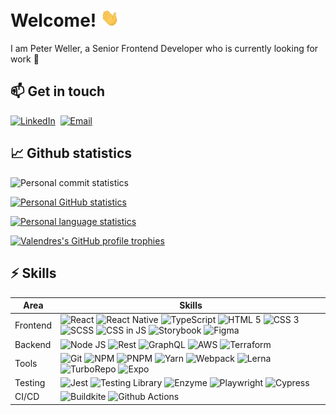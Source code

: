 <h1>Welcome! <img src="https://raw.githubusercontent.com/ABSphreak/ABSphreak/master/gifs/Hi.gif" width="30px" alt="Waving hand"></h1>

<p>I am Peter Weller, a Senior Frontend Developer who is currently looking for work 👀</p>

<h2>📫 Get in touch</h2>
<p>
  <a target="_blank"href="https://www.linkedin.com/in/peter-weller-ba542293" aria-label="Contact via LinkedIn "><img src="https://img.shields.io/badge/linkedin-%230077B5.svg?&style=for-the-badge&logo=linkedin&logoColor=white" alt="LinkedIn" /></a>&nbsp;
  <a href="mailto:peter.weller@mailfence.com?subject=Hello%20Peter,%20From%20Github" aria-label="Contact via Email"><img src="https://img.shields.io/badge/email-e836f0?&style=for-the-badge&logo=maildotru&logoColor=white" alt="Email"/></a>&nbsp;
</p>

<h2>📈 Github statistics</h2>
<p>
	<img height="177.27px" src="https://github-readme-streak-stats.herokuapp.com/?user=valendres&include_all_commits=true&hide_border=true&theme=dark&background=2E3440&fire=81a1c1&ring=81a1c1&currStreakLabel=81a1c1" alt="Personal commit statistics"/>
</p>

<p>
  <a href="https://github.com/valendres">
    <img height="199.45px" src="https://github-readme-stats.vercel.app/api?username=valendres&show_icons=true&line_height=27&count_private=true&title_color=81a1c1&text_color=c9cacc&icon_color=2bbc8a&bg_color=2E3440&hide_border=true" alt="Personal GitHub statistics" />
  </a>
</p>
  
<p>
  <a href="https://github.com/valendres">
    <img height="180px" src="https://github-readme-stats.vercel.app/api/top-langs/?layout=compact&username=valendres&hide=java,html&title_color=81a1c1&text_color=c9cacc&icon_color=2bbc8a&bg_color=2E3440&hide_border=true" alt="Personal language statistics" />
  </a>
</p>

<p>
  <a href="https://github.com/valendres">
    <img height="143.06px" src="https://github-profile-trophy.vercel.app/?username=valendres&theme=nord&row=1&&column=3&margin-w=8&no-frame=true&rank=SSS,SS,S,AAA,AA,A" alt="Valendres's GitHub profile trophies"/>
  </a>
</p>


<h2>⚡️ Skills</h2>
<table>
    <thead>
        <tr>
            <th>Area</th>
            <th>Skills</th>
        </tr>
    </thead>
    <tbody>
        <tr>
            <td>Frontend</td>
            <td>
                <img src="https://img.shields.io/badge/React-20232A?style=for-the-badge&logo=react&logoColor=61DAFB" alt="React" />
                <img src="https://img.shields.io/badge/React_Native-20232A?style=for-the-badge&logo=react&logoColor=61DAFB" alt="React Native" />
                <img src="https://img.shields.io/badge/TypeScript-007ACC?style=for-the-badge&logo=typescript&logoColor=white" alt="TypeScript" />
                <img src="https://img.shields.io/badge/HTML5-E34F26?style=for-the-badge&logo=html5&logoColor=white" alt="HTML 5" />
                <img src="https://img.shields.io/badge/CSS3-1572B6?style=for-the-badge&logo=css3&logoColor=white" alt="CSS 3" />
                <img src="https://img.shields.io/badge/SCSS-d0649b?style=for-the-badge&logo=sass&logoColor=white" alt="SCSS" />
                <img src="https://img.shields.io/badge/CSS_in_JS-f7df1c?style=for-the-badge&logo=javascript&logoColor=black" alt="CSS in JS" />
                <img src="https://img.shields.io/badge/storybook-fe4685?style=for-the-badge&logo=storybook&logoColor=white" alt="Storybook" />
                <img src="https://img.shields.io/badge/Figma-1e1e1e?style=for-the-badge&logo=figma&logoColor=white" alt="Figma" />
            </td>
        </tr>
        <tr>
            <td>Backend</td>
            <td>
                <img src="https://img.shields.io/badge/Node.js-339933?style=for-the-badge&logo=nodedotjs&logoColor=white"  alt="Node JS"/>
                <img src="https://img.shields.io/badge/REST-078eca?style=for-the-badge&logo=json&logoColor=white"  alt="Rest"/>
                <img src="https://img.shields.io/badge/GraphQL-e534ab?style=for-the-badge&logo=graphql&logoColor=white"  alt="GraphQL"/>
                <img src="https://img.shields.io/badge/AWS-ff9a01?style=for-the-badge&logo=amazonaws&logoColor=white" alt="AWS" />
                <img src="https://img.shields.io/badge/Terraform-623ce3?style=for-the-badge&logo=terraform&logoColor=white" alt="Terraform" />
            </td>
        </tr>
        <tr>
            <td>Tools</td>
            <td>
                <img src="https://img.shields.io/badge/GIT-f34f29?style=for-the-badge&logo=git&logoColor=white" alt="Git" />
                <img src="https://img.shields.io/badge/NPM-cd3533?style=for-the-badge&logo=npm&logoColor=white" alt="NPM" />
                <img src="https://img.shields.io/badge/pnpm-f69220?style=for-the-badge&logo=pnpm&logoColor=white" alt="PNPM"/>
                <img src="https://img.shields.io/badge/yarn-2c8eba?style=for-the-badge&logo=yarn&logoColor=white" alt="Yarn"/>
                <img src="https://img.shields.io/badge/webpack-2e4c84?style=for-the-badge&logo=webpack&logoColor=white" alt="Webpack"/>
                <img src="https://img.shields.io/badge/Lerna-aa2afe?style=for-the-badge&logo=lerna&logoColor=white" alt="Lerna"/>
                <img src="https://img.shields.io/badge/Turborepo-000000?style=for-the-badge&logo=turborepo&logoColor=white" alt="TurboRepo" />
                <img src="https://img.shields.io/badge/Expo-141718?style=for-the-badge&logo=expo&logoColor=white" alt="Expo"/>
            </td>
        </tr>
        <tr>
            <td>Testing</td>
            <td>
                <img src="https://img.shields.io/badge/Jest-C21325?style=for-the-badge&logo=jest&logoColor=white" alt="Jest">
                <img src="https://img.shields.io/badge/Testing_Library-f5403f?style=for-the-badge&logo=testinglibrary&logoColor=white" alt="Testing Library"/>
                <img src="https://img.shields.io/badge/Enzyme-fe4669?style=for-the-badge&logo=airbnb&logoColor=white" alt="Enzyme"/>
                <img src="https://img.shields.io/badge/Playwright-45ba4b?style=for-the-badge&logo=playwright&logoColor=white" alt="Playwright"/>
                <img src="https://img.shields.io/badge/Cypress-131521?style=for-the-badge&logo=cypress&logoColor=69d3a7" alt="Cypress"/>
            </td>
        </tr>
        <tr>
            <td>CI/CD</td>
            <td>
                <img src="https://img.shields.io/badge/Buildkite-0ecd80?style=for-the-badge&logo=buildkite&logoColor=white" alt="Buildkite"/>
                <img src="https://img.shields.io/badge/Github Actions-002f67?style=for-the-badge&logo=githubactions&logoColor=white" alt="Github Actions" />
            </td>
        </tr>
    </tbody>
</table>
